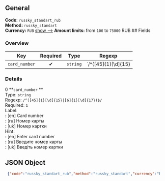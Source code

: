## General 
**Code:** `russky_standart_rub`  
**Method:** `russky_standart`  
**Currency:** `RUB` [show -->]() 
**Amount limits:** from `100`  to `75000`  RUB ## Fields 
### Overview 
|Key|Required|Type|Regexp| 
|:---:|:---:|:---:|:---:| 
|`card_number` |✔ |`string` |`/^([45]{1}[\d]{15}|[6]{1}[\d]{17})$/` | 
 
### Details 
0 **`card_number` **  
Type: `string`  
Regexp: `/^([45]{1}[\d]{15}|[6]{1}[\d]{17})$/`  
Required: `1`  
Label:  
: [en] Card number  
: [ru] Номер карты  
: [uk] Номер картки  
Hint:  
: [en] Enter card number  
: [ru] Введите номер карты  
: [uk] Введіть номер картки  
## JSON Object 
```json
 {"code":"russky_standart_rub","method":"russky_standart","currency":"RUB","fields":[{"key":"card_number","type":"string","label":{"en":"Card number","ru":"\u041d\u043e\u043c\u0435\u0440 \u043a\u0430\u0440\u0442\u044b","uk":"\u041d\u043e\u043c\u0435\u0440 \u043a\u0430\u0440\u0442\u043a\u0438"},"hint":{"en":"Enter card number","ru":"\u0412\u0432\u0435\u0434\u0438\u0442\u0435 \u043d\u043e\u043c\u0435\u0440 \u043a\u0430\u0440\u0442\u044b","uk":"\u0412\u0432\u0435\u0434\u0456\u0442\u044c \u043d\u043e\u043c\u0435\u0440 \u043a\u0430\u0440\u0442\u043a\u0438"},"regexp":"\/^([45]{1}[\\d]{15}|[6]{1}[\\d]{17})$\/","required":true,"position":1}],"amount_min":100,"amount_max":75000}```  
